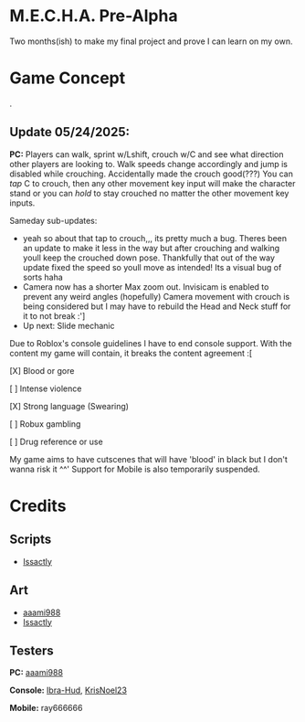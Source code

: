 # M.E.C.H.A. Pre-Alpha
Two months(ish) to make my final project and prove I can learn on my own.

# Game Concept
.



## Update 05/24/2025:
**PC:**
Players can walk, sprint w/Lshift, crouch w/C and see what direction other players are looking to. Walk speeds change accordingly and jump is disabled while crouching. Accidentally made the crouch good(???) You can _tap_ C to crouch, then any other movement key input will make the character stand or you can *hold* to stay crouched no matter the other movement key inputs.

Sameday sub-updates:
- yeah so about that tap to crouch,,, its pretty much a bug. Theres been an update to make it less in the way but after crouching and walking youll keep the crouched down pose. Thankfully that out of the way update fixed the speed so youll move as intended! Its a visual bug of sorts haha
- Camera now has a shorter Max zoom out. Invisicam is enabled to prevent any weird angles (hopefully) Camera movement with crouch is being considered but I may have to rebuild the Head and Neck stuff for it to not break :']
- Up next: Slide mechanic

Due to Roblox's console guidelines I have to end console support. With the content my game will contain, it breaks the content agreement :[

[X] Blood or gore

[ ] Intense violence

[X] Strong language (Swearing)

[ ] Robux gambling

[ ] Drug reference or use

My game aims to have cutscenes that will have 'blood' in black but I don't wanna risk it ^^'
Support for Mobile is also temporarily suspended.

<!--**Console:**~~
Players can walk, sprint while holding ButtonL3, and see what direction other players are looking to. Walk speeds change accordingly

-Support for Mobile (hopefully) begins next week. While mobile players can join the game, their walk speed by default is less than crouch speed(?)(I honestly don't know why lmao)

Sameday sub-updates:
- The default walk speed had been set to 7. I mustve done that in the early AM cause I do not remember doing that! Glad I checked!-->


# Credits
## Scripts
- [Issactly](https://github.com/issactly)


## Art
- [aaami988](https://github.com/aaami988)
- [Issactly](https://github.com/issactly)

  
<!--## Voices-->

## Testers
**PC:** [aaami988](https://github.com/aaami988)

**Console:** [Ibra-Hud](https://github.com/Ibra-Hud), [KrisNoel23](https://github.com/KrisNoel23)

**Mobile:** ray666666
